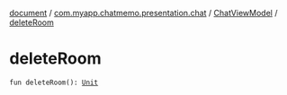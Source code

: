 [document](../../index.md) / [com.myapp.chatmemo.presentation.chat](../index.md) / [ChatViewModel](index.md) / [deleteRoom](./delete-room.md)

# deleteRoom

`fun deleteRoom(): `[`Unit`](https://kotlinlang.org/api/latest/jvm/stdlib/kotlin/-unit/index.html)